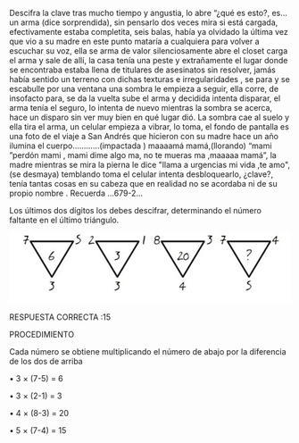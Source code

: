 

Descifra la clave tras mucho tiempo y angustia, lo abre “¿qué es esto?, es... un arma (dice sorprendida), sin pensarlo dos veces mira si está cargada, efectivamente estaba completita, seis balas, había  ya  olvidado la última vez que vio a su madre  en este punto mataría a cualquiera para volver a escuchar su voz, ella se arma de valor silenciosamente abre el closet carga el arma y sale de allí, la casa tenía una peste y extrañamente el lugar donde se encontraba estaba llena de titulares de asesinatos sin resolver, jamás había sentido un terreno con dichas texturas e irregularidades , se para y se escabulle por una ventana una sombra le empieza a seguir, ella corre, de insofacto para, se da la vuelta sube el arma y decidida intenta disparar, el arma tenía el seguro, lo intenta de nuevo mientras la sombra se acerca, hace un disparo sin ver muy bien en qué lugar dió. La sombra cae al suelo y ella tira el arma, un celular empieza a vibrar, lo toma, el fondo de pantalla es una foto de el viaje a San Andrés que hicieron con su madre hace un año ilumina el cuerpo…………(impactada ) maaaamá  mamá,(llorando) “mami ”perdón mami , mami dime algo ma, no te mueras ma ,maaaaa mamá”, la madre mientras se mira la pierna le dice "llama a urgencias mi vida ,te amo",(se desmaya) temblando toma el celular intenta desbloquearlo, ¿clave?, tenía tantas cosas en su cabeza que en realidad no se acordaba ni de su propio nombre .
Recuerda …679-2…

Los últimos dos dígitos los debes descifrar, determinando el número faltante en el último triángulo.

![1](https://github.com/soleil-zero/ella_GN/blob/master/7/problema%207.2.jpeg)



RESPUESTA CORRECTA :15

PROCEDIMIENTO 

Cada número se obtiene multiplicando el número de abajo por la diferencia de los dos de arriba

•	3 × (7-5) = 6

•	3 × (2-1) = 3

•	4 × (8-3) = 20

•	5 × (7-4) = 15
